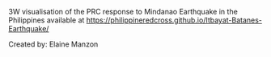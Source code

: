 3W visualisation of the PRC response to Mindanao Earthquake in the Philippines 
available at https://philippineredcross.github.io/Itbayat-Batanes-Earthquake/

Created by: Elaine Manzon
